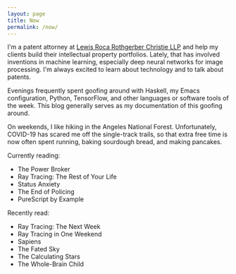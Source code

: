 ```yaml
---
layout: page
title: Now
permalink: /now/
---
```


I'm a patent attorney at [Lewis Roca Rothgerber Christie LLP](https://www.lrrc.com/shaun-lee) and help my clients build their intellectual property portfolios. Lately, that has involved inventions in machine learning, especially deep neural networks for image processing. I'm always excited to learn about technology and to talk about patents.

Evenings frequently spent goofing around with Haskell, my Emacs configuration, Python, TensorFlow, and other languages or software tools of the week. This blog generally serves as my documentation of this goofing around.

On weekends, I like hiking in the Angeles National Forest. Unfortunately, COVID-19 has scared me off the single-track trails, so that extra free time is now often spent running, baking sourdough bread, and making pancakes.

Currently reading:
- The Power Broker
- Ray Tracing: The Rest of Your Life
- Status Anxiety
- The End of Policing
- PureScript by Example

Recently read:
- Ray Tracing: The Next Week
- Ray Tracing in One Weekend
- Sapiens
- The Fated Sky
- The Calculating Stars
- The Whole-Brain Child
